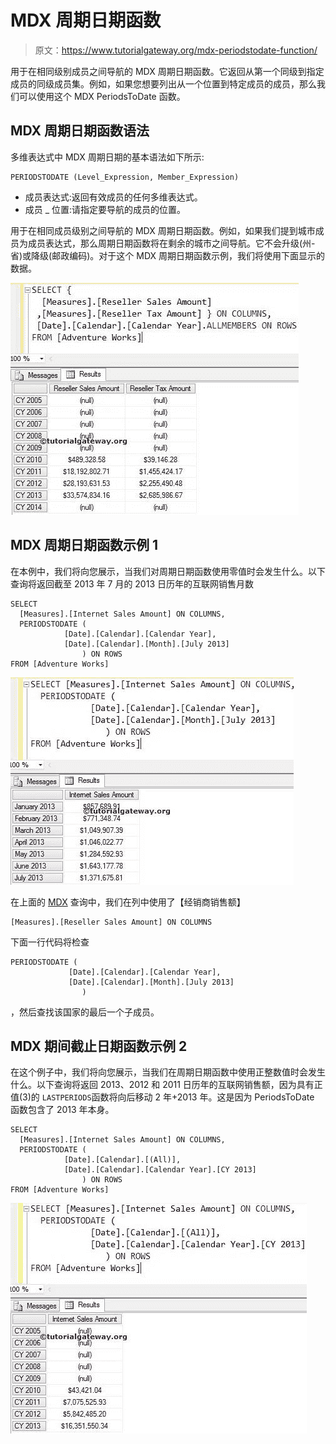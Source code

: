 # MDX 周期日期函数

> 原文：<https://www.tutorialgateway.org/mdx-periodstodate-function/>

用于在相同级别成员之间导航的 MDX 周期日期函数。它返回从第一个同级到指定成员的同级成员集。例如，如果您想要列出从一个位置到特定成员的成员，那么我们可以使用这个 MDX PeriodsToDate 函数。

## MDX 周期日期函数语法

多维表达式中 MDX 周期日期的基本语法如下所示:

```
PERIODSTODATE (Level_Expression, Member_Expression)
```

*   成员表达式:返回有效成员的任何多维表达式。
*   成员 _ 位置:请指定要导航的成员的位置。

用于在相同成员级别之间导航的 MDX 周期日期函数。例如，如果我们提到城市成员为成员表达式，那么周期日期函数将在剩余的城市之间导航。它不会升级(州-省)或降级(邮政编码)。对于这个 MDX 周期日期函数示例，我们将使用下面显示的数据。

![MDX PERIODSTODATE FUNCTION](img/424dd1abf56a523998b5be3003916379.png)

## MDX 周期日期函数示例 1

在本例中，我们将向您展示，当我们对周期日期函数使用零值时会发生什么。以下查询将返回截至 2013 年 7 月的 2013 日历年的互联网销售月数

```
SELECT 
  [Measures].[Internet Sales Amount] ON COLUMNS,
  PERIODSTODATE (
            [Date].[Calendar].[Calendar Year], 
            [Date].[Calendar].[Month].[July 2013]
                ) ON ROWS
FROM [Adventure Works]

```

![MDX PERIODSTODATE FUNCTION 1](img/d42b7cb971498e6e1031d8a1bff9ff10.png)

在上面的 [MDX](https://www.tutorialgateway.org/mdx/) 查询中，我们在列中使用了【经销商销售额】

```
[Measures].[Reseller Sales Amount] ON COLUMNS
```

下面一行代码将检查

```
PERIODSTODATE (
             [Date].[Calendar].[Calendar Year], 
             [Date].[Calendar].[Month].[July 2013]
                )
```

，然后查找该国家的最后一个子成员。

## MDX 期间截止日期函数示例 2

在这个例子中，我们将向您展示，当我们在周期日期函数中使用正整数值时会发生什么。以下查询将返回 2013、2012 和 2011 日历年的互联网销售额，因为具有正值(3)的 `LASTPERIODS`函数将向后移动 2 年+2013 年。这是因为 PeriodsToDate 函数包含了 2013 年本身。

```
SELECT 
  [Measures].[Internet Sales Amount] ON COLUMNS,
  PERIODSTODATE (
            [Date].[Calendar].[(All)], 
            [Date].[Calendar].[Calendar Year].[CY 2013]
                ) ON ROWS
FROM [Adventure Works]

```

![MDX PERIODSTODATE FUNCTION 2](img/bcb7835d1763fa0bce20256ea9463789.png)